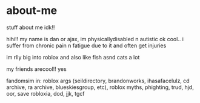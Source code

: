 # about-me
stuff about me idk!!

hihi!! my name is dan or ajax, im physicallydisabled n autistic ok cool.. i suffer from chronic pain n fatigue due to it and often get injuries

im rlly big into roblox and also like fish asnd cats a lot

my friends arecool!! yes

fandomsim in: roblox args (seildirectory, brandonworks, ihasafacelulz, cd archive, ra archive, blueskiesgroup, etc), roblox myths, phighting, trud, hjd, oor, save robloxia, dod, jjk, tgcf
